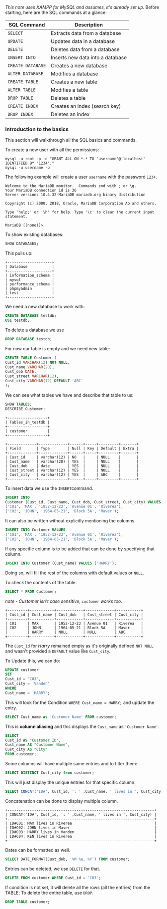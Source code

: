 *This note uses XAMPP for MySQL and assumes, it's already set up.*
Before starting, here are the SQL commands at a glance:
<div align="center">

| SQL Command       | Description                      |
| ----------------- | -------------------------------- |
| `SELECT`          | Extracts data from a database    |
| `UPDATE`          | Updates data in a database       |
| `DELETE`          | Deletes data from a database     |
| `INSERT INTO`     | Inserts new data into a database |
| `CREATE DATABASE` | Creates a new database           |
| `ALTER DATABASE`  | Modifies a database              |
| `CREATE TABLE`    | Creates a new table              |
| `ALTER TABLE`     | Modifies a table                 |
| `DROP TABLE`      | Deletes a table                  |
| `CREATE INDEX`    | Creates an index (search key)    |
| `DROP INDEX`      | Deletes an index                 |
</div>

### Introduction to the basics
This section will walkthrough all the SQL basics and commands.

To create a new user with all the permissions:
```
mysql -u root -p -e "GRANT ALL ON *.* TO 'username'@'localhost' IDENTIFIED BY '1234';"
mysql -u username -p
```
The following example will create a user `username` with the password `1234`.

```terminal
Welcome to the MariaDB monitor.  Commands end with ; or \g.
Your MariaDB connection id is 36
Server version: 10.4.32-MariaDB mariadb.org binary distribution

Copyright (c) 2000, 2018, Oracle, MariaDB Corporation Ab and others.

Type 'help;' or '\h' for help. Type '\c' to clear the current input statement.

MariaDB [(none)]>
```

To show existing databases:
```sql
SHOW DATABASES;
```
This pulls up:
```terminal
+--------------------+
| Database           |
+--------------------+
| information_schema |
| mysql              |
| performance_schema |
| phpmyadmin         |
| test               |
+--------------------+
```

We need a new database to work with:
```sql
CREATE DATABASE testdb;
USE testdb;
```
To delete a database we use
```sql
DROP DATABASE testdb;
```

For now our table is empty and we need new table:
```sql
CREATE TABLE Customer (
Cust_id VARCHAR(12) NOT NULL,
Cust_name VARCHAR(20),
Cust_dob DATE,
Cust_street VARCHAR(12),
Cust_city VARCHAR(12) DEFAULT 'ABC'
);
```
We can see what tables we have and describe that table to us:
```sql
SHOW TABLES;
DESCRIBE Customer;
```

```terminal
+------------------+
| Tables_in_testdb |
+------------------+
| customer         |
+------------------+

+-------------+-------------+------+-----+---------+-------+
| Field       | Type        | Null | Key | Default | Extra |
+-------------+-------------+------+-----+---------+-------+
| Cust_id     | varchar(12) | NO   |     | NULL    |       |
| Cust_name   | varchar(20) | YES  |     | NULL    |       |
| Cust_dob    | date        | YES  |     | NULL    |       |
| Cust_street | varchar(12) | YES  |     | NULL    |       |
| Cust_city   | varchar(12) | YES  |     | ABC     |       |
+-------------+-------------+------+-----+---------+-------+
```

To insert data we use the `INSERT`command. 
```sql
INSERT INTO
Customer (Cust_id, Cust_name, Cust_dob, Cust_street, Cust_city) VALUES
('C01', 'MAX', '1952-12-23', 'Avenue 01', 'Riverea'),
('C02', 'JOHN', '1964-05-21', 'Block 5A', 'Maver');
```
It can also be written without explicitly mentioning the columns.
```sql
INSERT INTO Customer VALUES
('C01', 'MAX', '1952-12-23', 'Avenue 01', 'Riverea'),
('C02', 'JOHN', '1964-05-21', 'Block 5A', 'Maver');
```
If any  specific column is to be added that can be done by specifying that column.
```sql
INSERT INTO Customer (Cust_name) VALUES ('HARRY');
```
Doing so, will fill the rest of the columns with default values or `NULL`.

To check the contents of the table:
```sql
SELECT * FROM Customer;
```
*note - Customer isn't case sensitive, `customer` works too.*
```terminal
+---------+-----------+------------+-------------+-----------+
| Cust_id | Cust_name | Cust_dob   | Cust_street | Cust_city |
+---------+-----------+------------+-------------+-----------+
| C01     | MAX       | 1952-12-23 | Avenue 01   | Riverea   |
| C02     | JOHN      | 1964-05-21 | Block 5A    | Maver     |
|         | HARRY     | NULL       | NULL        | ABC       |
+---------+-----------+------------+-------------+-----------+
```
The `Cust_id` for *Harry* remained empty as it's originally defined `NOT NULL` and wasn't provided a `DEFAULT` value like `Cust_city`.

To Update this, we can do:
```sql
UPDATE customer
SET
Cust_id = 'C03',
Cust_city = 'Vanden'
WHERE
Cust_name = 'HARRY';
```

This will look for the Condition `WHERE Cust_name = HARRY;` and update the entry. 

```sql
SELECT Cust_name as 'Customer Name' FROM customer;
```
This is **column aliasing** and this displays the `Cust_name` as `'Customer Name'`.
```sql
SELECT 
Cust_id AS "Customer ID",
Cust_name AS "Customer Name",
Cust_city AS "City"
FROM customer;
```

Some columns will have multiple same entries and to filter them: 
```sql
SELECT DISTINCT Cust_city from customer;
```
This will just display the unique entries for that specific column.

```sql
SELECT CONCAT('ID#', Cust_id, ': ' ,Cust_name, ' lives in ', Cust_city) FROM customer;
```
Concatenation can be done to display multiple column.
```terminal
+------------------------------------------------------------------+
| CONCAT('ID#', Cust_id, ': ' ,Cust_name, ' lives in ', Cust_city) |
+------------------------------------------------------------------+
| ID#C01: MAX lives in Riverea                                     |
| ID#C02: JOHN lives in Maver                                      |
| ID#C03: HARRY lives in Vanden                                    |
| ID#C04: KEN lives in Riverea                                     |
+------------------------------------------------------------------+
```
Dates can be formatted as well.
```sql
SELECT DATE_FORMAT(Cust_dob, '%M %e, %Y') FROM customer;
```

Entries can be deleted, we use `DELETE` for that.
```sql
DELETE FROM customer WHERE Cust_id = 'C03';
```
If condition is not set, it will delete all the rows (all the entries) from the TABLE;
To delete the entire table, use `DROP`.
```sql
DROP TABLE customer;
```



